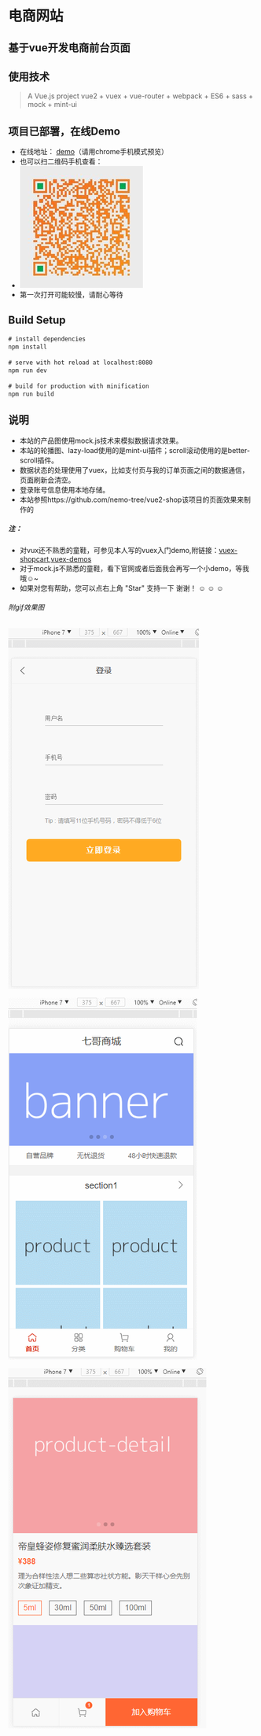 # 电商网站
## 基于vue开发电商前台页面

## 使用技术
> A Vue.js project
> vue2 + vuex + vue-router + webpack + ES6 + sass + mock + mint-ui

## 项目已部署，在线Demo
* 在线地址： [demo](https://seven77zhou.github.io/vue-show-show/vue_shop_show/index.html)（请用chrome手机模式预览）
* 也可以扫二维码手机查看：
* ![](https://github.com/seven77Zhou/vue-show-show/blob/gh-pages/code.jpg)
* 第一次打开可能较慢，请耐心等待
## Build Setup

``` 项目运行
# install dependencies
npm install

# serve with hot reload at localhost:8080
npm run dev

# build for production with minification
npm run build
```
## 说明
* 本站的产品图使用mock.js技术来模拟数据请求效果。
* 本站的轮播图、lazy-load使用的是mint-ui插件；scroll滚动使用的是better-scroll插件。
* 数据状态的处理使用了vuex，比如支付页与我的订单页面之间的数据通信， 页面刷新会清空。
* 登录账号信息使用本地存储。
* 本站参照https://github.com/nemo-tree/vue2-shop该项目的页面效果来制作的

##### 注：
* 对vux还不熟悉的童鞋，可参见本人写的vuex入门demo,附链接：[vuex-shopcart](https://github.com/seven77Zhou/vuex-Module-shopCart-forBeginner),[vuex-demos](https://github.com/seven77Zhou/vuex-for-Beginner)
* 对于mock.js不熟悉的童鞋，看下官网或者后面我会再写一个小demo，等我哦☺~
* 如果对您有帮助，您可以点右上角 "Star" 支持一下 谢谢！ ☺ ☺ ☺

###### 附gif效果图
 
![](https://github.com/seven77Zhou/vue-show-show/blob/gh-pages/page2.gif)

![](https://github.com/seven77Zhou/vue-show-show/blob/gh-pages/page3.gif)

![](https://github.com/seven77Zhou/vue-show-show/blob/gh-pages/page1.gif)
